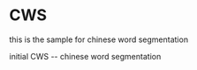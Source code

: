 CWS
===
this is the sample for chinese word segmentation


initial CWS -- chinese word segmentation
